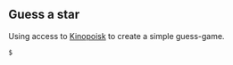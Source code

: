 ## Guess a star

Using access to [Kinopoisk](https://www.kinopoisk.ru/) to create a simple guess-game.

```bash
$
````
